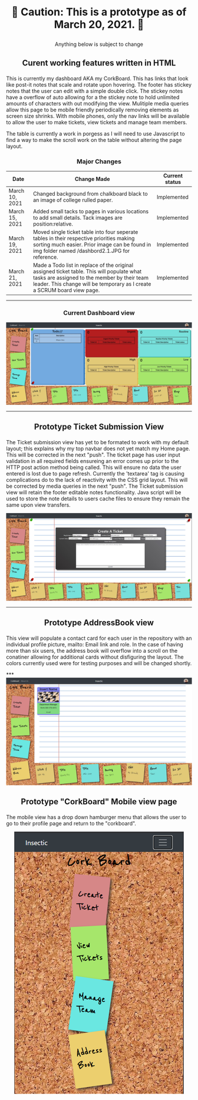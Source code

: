 # <p align="center" > :stop_sign: Caution: This is a prototype as of March 20, 2021. :stop_sign: </p>
<p align="center" > Anything below is subject to change</p>

## <p align="center" > Curent working features written in HTML </p>

<p> This is currently my dashboard AKA my CorkBoard. This has links that look like post-it notes that scale and rotate upon hovering. The footer has stickey notes that the user can 
  edit with a simple double click. The stickey notes have a overflow of auto allowing for a the stickey note to hold unlimited amounts of characters with out modifying the view. Mulitiple media queries allow this page to be mobile friendly periodically removing elements as screen size shrinks. With mobile phones, only the nav links will be available to allow the user to make tickets, view tickets and manage team members. </p> 
  <p> The table is currently a work in porgess as I will need to use Javascript to find a way to make the scroll work on the table without altering the page layout.</p>
  
 ###  <p align="center"> Major Changes </p> 
 |Date|Change Made|Current status|
 |----|-----------|--------------|
  |March 10, 2021| Changed background from chalkboard black to an image of college rulled paper. | Implemented|
  |March 15, 2021|Added small tacks to pages in various locations to add small details. Tack images are position:relative. | Implemented|
 |March 19, 2021| Moved single ticket table into four seperate tables in their respective priorities making sorting much easier. Prior image can be found in img folder named /dashbord2.1.JPG for reference.| Implemented|
 |March 21, 2021|Made a Todo list in replace of the original assigned ticket table. This will populate what tasks are assigned to the member by their team leader. This change will be temporary as I create a SCRUM board view page. | Implemented|
  
  ***
  
###  <p align="center"> Current Dashboard view </p>
![](/img/dashboardV3.JPG)

***

 ##  <p align="center"> Prototype Ticket Submission View
  <p> The Ticket submission view has yet to be formated to work with my default layout; this explains why my top navbar does not yet match my Home page. This will be corrected in the next "push". The ticket page has user input validation in all required fields ensureing an error comes up prior to the HTTP post action method being called. This will ensure no data the user entered is lost due to page refresh. Currently the 'textarea' tag is causing complications do to the lack of reactivity with the CSS grid layout. This will be corrected by media queries in the next "push". The Ticket submission view will retain the footer editable notes functionality. Java script will be used to store the note details to users cache files to ensure they remain the same upon view transfers.  </p>
<p align="center">
  
  
![](/img/createTicket2.1.JPG)

***
##  <p align="center"> Prototype AddressBook view
  <p> This view will populate a contact card for each user in the repository with an individual profile picture, mailto: Email link and role. In the case of having more than six users, the address book will overflow into a scroll on the conatiner allowing for additional cards without disfiguring the layout. The colors currently used were for testing purposes and will be changed shortly. </p>
***
<img src="/img/contact2.JPG">

 ##  <p align="center"> Prototype "CorkBoard" Mobile view page
  <p> The mobile view has a drop down hamburger menu that allows the user to go to their profile page and return to the "corkboard". </p>
<p align="center">
  <img src="/img/mobileview.png" />
</p>
